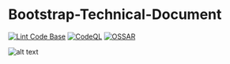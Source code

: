 # Bootstrap-Technical-Document

[![Lint Code Base](https://github.com/milliorn/Sample-Technical-Document/actions/workflows/super-linter.yml/badge.svg)](https://github.com/milliorn/Sample-Technical-Document/actions/workflows/super-linter.yml)
[![CodeQL](https://github.com/milliorn/Sample-Technical-Document/actions/workflows/codeql-analysis.yml/badge.svg)](https://github.com/milliorn/Sample-Technical-Document/actions/workflows/codeql-analysis.yml)
[![OSSAR](https://github.com/milliorn/Sample-Technical-Document/actions/workflows/ossar-analysis.yml/badge.svg)](https://github.com/milliorn/Sample-Technical-Document/actions/workflows/ossar-analysis.yml)

![alt text](https://github.com/milliorn/Bootstrap-Technical-Document/blob/main/bootstrap-technical-document.netlify.app_(iPad).png)
